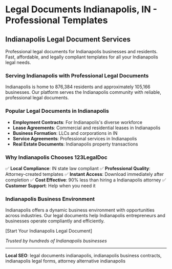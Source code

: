 # Legal Documents Indianapolis, IN - Professional Templates

## Indianapolis Legal Document Services

Professional legal documents for Indianapolis businesses and residents. Fast, affordable, and legally compliant templates for all your Indianapolis legal needs.

### Serving Indianapolis with Professional Legal Documents

Indianapolis is home to 876,384 residents and approximately 105,166 businesses. Our platform serves the Indianapolis community with reliable, professional legal documents.

### Popular Legal Documents in Indianapolis

- **Employment Contracts**: For Indianapolis's diverse workforce
- **Lease Agreements**: Commercial and residential leases in Indianapolis
- **Business Formation**: LLCs and corporations in IN
- **Service Agreements**: Professional services in Indianapolis
- **Real Estate Documents**: Indianapolis property transactions

### Why Indianapolis Chooses 123LegalDoc

✅ **Local Compliance**: IN state law compliant
✅ **Professional Quality**: Attorney-created templates
✅ **Instant Access**: Download immediately after completion
✅ **Cost Effective**: 90% less than hiring a Indianapolis attorney
✅ **Customer Support**: Help when you need it

### Indianapolis Business Environment

Indianapolis offers a dynamic business environment with opportunities across industries. Our legal documents help Indianapolis entrepreneurs and businesses operate compliantly and efficiently.

[Start Your Indianapolis Legal Document]

*Trusted by hundreds of Indianapolis businesses*

---

**Local SEO**: legal documents indianapolis, indianapolis business contracts, indianapolis legal forms, attorney alternative indianapolis
